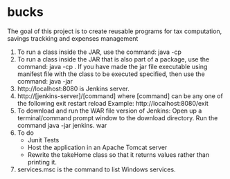 # bucks
The goal of this project is to create reusable programs for tax computation, savings trackking and expenses management
1. To run a class inside the JAR, use the command: 
	java -cp <JAR Name.jar> <class name>
2. To run a class inside the JAR that is also part of a package, use the command: 
	java -cp <JAR Name.jar> <package name>.<class name>
	If you have made the jar file executable using manifest file with the class to be executed specified, then use the command:
	java -jar <JAR Name.jar>
3. http://localhost:8080 is Jenkins server. 
4. http://[jenkins-server]/[command] where [command] can be any one of the following
    exit
    restart
    reload
    Example: http://localhost:8080/exit	
5. To download and run the WAR file version of Jenkins: Open up a terminal/command prompt window to the download directory. 
	Run the command java -jar jenkins. war 
6. To do
	- Junit Tests
	- Host the application in an Apache Tomcat server
	- Rewrite the takeHome class so that it returns values rather than printing it.
7. services.msc is the command to list Windows services.
